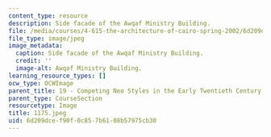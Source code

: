 ```yaml
---
content_type: resource
description: Side facade of the Awqaf Ministry Building.
file: /media/courses/4-615-the-architecture-of-cairo-spring-2002/6d209dcef90f0c857b6108b57975cb30_1175.jpeg
file_type: image/jpeg
image_metadata:
  caption: Side facade of the Awqaf Ministry Building.
  credit: ''
  image-alt: Awqaf Ministry Building.
learning_resource_types: []
ocw_type: OCWImage
parent_title: 19 - Competing Neo Styles in the Early Twentieth Century
parent_type: CourseSection
resourcetype: Image
title: 1175.jpeg
uid: 6d209dce-f90f-0c85-7b61-08b57975cb30
---
```

